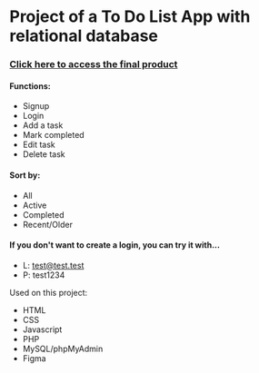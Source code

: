 # Project of a To Do List App with relational database
### [Click here to access the final product](https://andre69.web582.com/_block2/dynamic/_project_db_v2/todolist.html)
#### Functions:
- Signup
- Login
- Add a task
- Mark completed
- Edit task
- Delete task

#### Sort by:
- All
- Active
- Completed
- Recent/Older

#### If you don't want to create a login, you can try it with...
- L: test@test.test
- P: test1234

Used on this project:
- HTML
- CSS
- Javascript
- PHP
- MySQL/phpMyAdmin
- Figma
